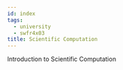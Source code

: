 ```yaml
---
id: index
tags:
  - university
  - swfr4x03
title: Scientific Computation
---
```


Introduction to Scientific Computation

